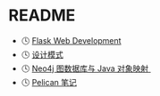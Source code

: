 # README
- 🕓 [Flask Web Development][1]
- 🕓 [设计模式][2]
- 🕓 [Neo4j 图数据库与 Java 对象映射 ][3]
- 🕓 [Pelican 笔记][4]

[1]:	/Flask/flask-web-development.md
[2]:	/design-pattern-course/design-pattern-course.md
[3]:	/neo4j-graph-db-and-ogm.md
[4]:    /pelican.md